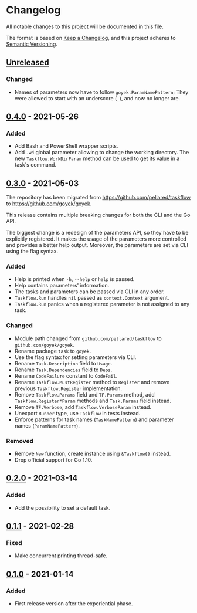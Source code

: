 # Changelog

All notable changes to this project will be documented in this file.

The format is based on [Keep a Changelog](https://keepachangelog.com/en/1.0.0/),
and this project adheres to [Semantic Versioning](https://semver.org/spec/v2.0.0.html).

## [Unreleased](https://github.com/goyek/goyek/compare/v0.4.0...HEAD)

### Changed

- Names of parameters now have to follow `goyek.ParamNamePattern`;
  They were allowed to start with an underscore (`_`), and now no longer are.

## [0.4.0](https://github.com/goyek/goyek/compare/v0.3.0...v0.4.0) - 2021-05-26

### Added

- Add Bash and PowerShell wrapper scripts.
- Add `-wd` global parameter allowing to change the working directory.
  The new `Taskflow.WorkDirParam` method can be used to get its value in a task's command.

## [0.3.0](https://github.com/goyek/goyek/compare/v0.2.0...v0.3.0) - 2021-05-03

The repository has been migrated from <https://github.com/pellared/taskflow>
to <https://github.com/goyek/goyek>.

This release contains multiple breaking changes for both the CLI and the Go API.

The biggest change is a redesign of the parameters API, so they have to be explicitly registered.
It makes the usage of the parameters more controlled and provides a better help output.
Moreover, the parameters are set via CLI using the flag syntax.

### Added

- Help is printed when `-h`, `--help` or `help` is passed.
- Help contains parameters' information.
- The tasks and parameters can be passed via CLI in any order.
- `Taskflow.Run` handles `nil` passed as `context.Context` argument.
- `Taskflow.Run` panics when a registered parameter is not assigned to any task.

### Changed

- Module path changed from `github.com/pellared/taskflow` to `github.com/goyek/goyek`.
- Rename package `task` to `goyek`.
- Use the flag syntax for setting parameters via CLI.
- Rename `Task.Description` field to `Usage`.
- Rename `Task.Dependencies` field to `Deps`.
- Rename `CodeFailure` constant to `CodeFail`.
- Rename `Taskflow.MustRegister` method to `Register` and remove previous `Taskflow.Register` implementation.
- Remove `Taskflow.Params` field and `TF.Params` method, add `Taskflow.Register*Param` methods and `Task.Params` field instead.
- Remove `TF.Verbose`, add `Taskflow.VerboseParam` instead.
- Unexport `Runner` type, use `Taskflow` in tests instead.
- Enforce patterns for task names (`TaskNamePattern`) and parameter names (`ParamNamePattern`).

### Removed

- Remove `New` function, create instance using `&Taskflow{}` instead.
- Drop official support for Go 1.10.

## [0.2.0](https://github.com/goyek/goyek/compare/v0.1.1...v0.2.0) - 2021-03-14

### Added

- Add the possibility to set a default task.

## [0.1.1](https://github.com/goyek/goyek/compare/v0.1.0...v0.1.1) - 2021-02-28

### Fixed

- Make concurrent printing thread-safe.

## [0.1.0](https://github.com/goyek/goyek/releases/tag/v0.1.0) - 2021-01-14

### Added

- First release version after the experiential phase.
